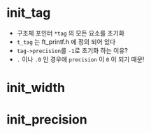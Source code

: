 # init_tag

- 구조체 포인터 `*tag` 의 모든 요소를 초기화
- `t_tag` 는 ft_printf.h 에 정의 되어 있다
- `tag->precision`를 `-1`로 초기화 하는 이유?
- `.` 이나 `.0` 인 경우에 `precision` 이 `0` 이 되기 때문!

# init_width

# init_precision
